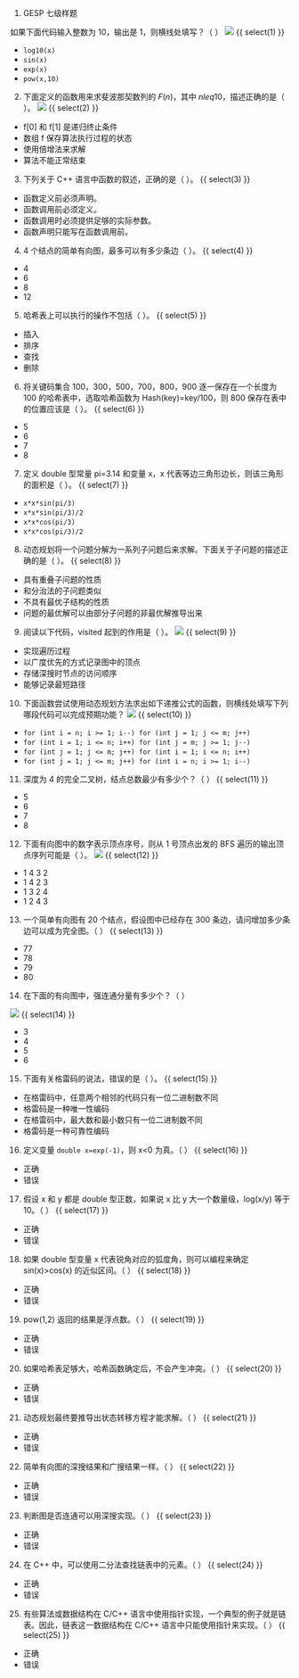 1. GESP 七级样题

如果下面代码输入整数为 10，输出是 1，则横线处填写？（ ）
![](https://cdn.luogu.com.cn/upload/image_hosting/c60ojee2.png)
{{ select(1) }}
- `log10(x)`
- `sin(x)`
- `exp(x)`
- `pow(x,10)`

2. 下面定义的函数用来求斐波那契数列的 $F(n)$，其中 $n leq 10$，描述正确的是（ ）。
![](https://cdn.luogu.com.cn/upload/image_hosting/ka0fba5w.png)
{{ select(2) }}
- f[0] 和 f[1] 是递归终止条件
- 数组 f 保存算法执行过程的状态
- 使用倍增法来求解
- 算法不能正常结束

3. 下列关于 C++ 语言中函数的叙述，正确的是（ ）。
{{ select(3) }}
- 函数定义前必须声明。
- 函数调用前必须定义。
- 函数调用时必须提供足够的实际参数。
- 函数声明只能写在函数调用前。

4. 4 个结点的简单有向图，最多可以有多少条边（ ）。
{{ select(4) }}
- 4
- 6
- 8
- 12

5. 哈希表上可以执行的操作不包括（ ）。
{{ select(5) }}
- 插入
- 排序
- 查找
- 删除

6. 将关键码集合 ${100，300，500，700，800，900}$ 逐一保存在一个长度为 $100$ 的哈希表中，选取哈希函数为 $\text{Hash(key)=key/100}$，则 $800$ 保存在表中的位置应该是（ ）。
{{ select(6) }}
- 5
- 6
- 7
- 8

7. 定义 double 型常量 pi=3.14 和变量 x，x 代表等边三角形边长，则该三角形的面积是（ ）。
{{ select(7) }}
- `x*x*sin(pi/3)`
- `x*x*sin(pi/3)/2`
- `x*x*cos(pi/3)`
- `x*x*cos(pi/3)/2`

8. 动态规划将一个问题分解为一系列子问题后来求解。下面关于子问题的描述正确的是（ ）。
{{ select(8) }}
- 具有重叠子问题的性质
- 和分治法的子问题类似
- 不具有最优子结构的性质
- 问题的最优解可以由部分子问题的非最优解推导出来

9. 阅读以下代码，visited 起到的作用是（ ）。
![](https://cdn.luogu.com.cn/upload/image_hosting/jy5xn1a1.png)
{{ select(9) }}
- 实现遍历过程
- 以广度优先的方式记录图中的顶点
- 存储深搜时节点的访问顺序
- 能够记录最短路径

10. 下面函数尝试使用动态规划方法求出如下递推公式的函数，则横线处填写下列哪段代码可以完成预期功能？
![](https://cdn.luogu.com.cn/upload/image_hosting/exg97b07.png)
{{ select(10) }}
- `for (int i = n; i >= 1; i--) for (int j = 1; j <= m; j++)`
- `for (int i = 1; i <= n; i++) for (int j = m; j >= 1; j--)`
- `for (int j = 1; j <= m; j++) for (int i = 1; i <= n; i++)`
- `for (int j = 1; j <= m; j++) for (int i = n; i >= 1; i--)`

11. 深度为 4 的完全二叉树，结点总数最少有多少个？（ ）
{{ select(11) }}
- 5
- 6
- 7
- 8

12. 下面有向图中的数字表示顶点序号，则从 1 号顶点出发的 BFS 遍历的输出顶点序列可能是（ ）。
![](https://cdn.luogu.com.cn/upload/image_hosting/29ffdfr9.png)
{{ select(12) }}
- 1 4 3 2
- 1 4 2 3
- 1 3 2 4
- 1 2 4 3

13. 一个简单有向图有 20 个结点，假设图中已经存在 300 条边，请问增加多少条边可以成为完全图。（ ）
{{ select(13) }}
- 77
- 78
- 79
- 80

14. 在下面的有向图中，强连通分量有多少个？（ ）

![](https://cdn.luogu.com.cn/upload/image_hosting/fz3e99zu.png)
{{ select(14) }}
- 3
- 4
- 5
- 6

15. 下⾯有关格雷码的说法，错误的是（ ）。
{{ select(15) }}
- 在格雷码中，任意两个相邻的代码只有一位二进制数不同
- 格雷码是一种唯一性编码
- 在格雷码中，最大数和最小数只有一位二进制数不同
- 格雷码是一种可靠性编码

16. 定义变量 `double x=exp(-1)`，则 x<0 为真。（ ）
{{ select(16) }}
- 正确
- 错误

17. 假设 x 和 y 都是 double 型正数，如果说 x 比 y 大一个数量级，log(x/y) 等于 10。（ ）
{{ select(17) }}
- 正确
- 错误

18. 如果 double 型变量 x 代表锐角对应的弧度角，则可以编程来确定 sin(x)>cos(x) 的近似区间。（ ）
{{ select(18) }}
- 正确
- 错误

19. pow(1,2) 返回的结果是浮点数。（ ）
{{ select(19) }}
- 正确
- 错误

20. 如果哈希表足够大，哈希函数确定后，不会产生冲突。（ ）
{{ select(20) }}
- 正确
- 错误

21. 动态规划最终要推导出状态转移方程才能求解。（ ）
{{ select(21) }}
- 正确
- 错误

22. 简单有向图的深搜结果和广搜结果一样。（ ）
{{ select(22) }}
- 正确
- 错误

23. 判断图是否连通可以用深搜实现。（ ）
{{ select(23) }}
- 正确
- 错误

24. 在 C++ 中，可以使⽤二分法查找链表中的元素。（ ）
{{ select(24) }}
- 正确
- 错误

25. 有些算法或数据结构在 C/C++ 语⾔中使⽤指针实现，⼀个典型的例⼦就是链表。因此，链表这⼀数据结构在 C/C++ 语⾔中只能使⽤指针来实现。（ ）
{{ select(25) }}
- 正确
- 错误

